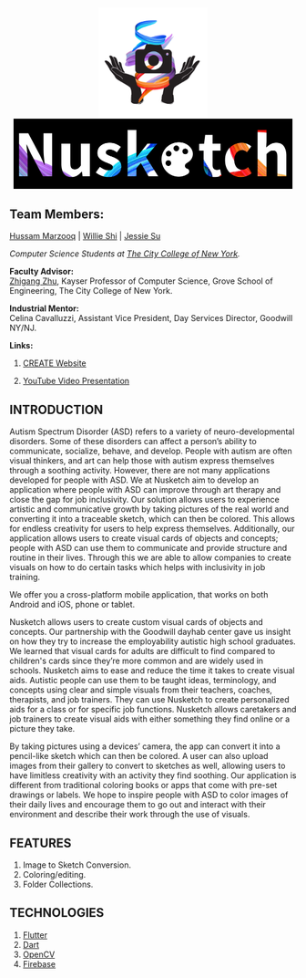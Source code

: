 <div align="center">
    <img src="figures/Logo.png" alt="Nusketch Logo" width="192" height="192">
</div>

<div align="center">
    <img src="figures/Title.png" alt="Nusketch Title" width="490">
</div>


## **Team Members:**

[Hussam Marzooq](hmarzoo000@citymail.cuny.edu) | 
[Willie Shi](wshi000@citymail.cuny.edu) |
[Jessie Su](jsu001@citymail.cuny.edu) 

*Computer Science Students at [The City College of New York](https://www.ccny.cuny.edu/).*

**Faculty Advisor:** <br>
[Zhigang Zhu](http://ccvcl.org/professor-zhigang-zhu/), Kayser Professor of Computer Science, 
Grove School of Engineering, The City College of New York.

**Industrial Mentor:** <br>
Celina Cavalluzzi, Assistant Vice President, Day Services Director, Goodwill NY/NJ.

**Links:** <br>
1. [CREATE Website](https://www.nysid.org/create/projects/10-44/The-City-College-of-New-York-2022-2023-Academic-Year/)

2. [YouTube Video Presentation](https://www.youtube.com/watch?v=ZLNqcx88ER0)

## **INTRODUCTION**

Autism Spectrum Disorder (ASD) refers to a variety of neuro-developmental disorders. Some of these disorders can affect a person’s ability to communicate, socialize, behave, and develop. People with autism are often visual thinkers, and art can help those with autism express themselves through a soothing activity. However, there are not many applications developed for people with ASD. We at Nusketch aim to develop an application where people with ASD can improve through art therapy and close the gap for job inclusivity. Our solution allows users to experience artistic and communicative growth by taking pictures of the real world and converting it into a traceable sketch, which can then be colored. This allows for endless creativity for users to help express themselves. Additionally, our application allows users to create visual cards of objects and concepts; people with ASD can use them to communicate and provide structure and routine in their lives. Through this we are able to allow companies to create visuals on how to do certain tasks which helps with inclusivity in job training. <br>

We offer you a cross-platform mobile application, that works on both Android and iOS, phone or tablet. <br>

Nusketch allows users to create custom visual cards of objects and concepts. Our partnership with the Goodwill dayhab center gave us insight on how they try to increase the employability autistic high school graduates. We learned that visual cards for adults are difficult to find compared to children's cards since they’re more common and are widely used in schools. Nusketch aims to ease and reduce the time it takes to create visual aids. Autistic people can use them to be taught ideas, terminology, and concepts using clear and simple visuals from their teachers, coaches, therapists, and job trainers. They can use Nusketch to create personalized aids for a class or for specific job functions. Nusketch allows caretakers and job trainers to create visual aids with either something they find online or a picture they take. <br>

By taking pictures using a devices’ camera, the app can convert it into a pencil-like sketch which can then be colored. A user can also upload images from their gallery to convert to sketches as well, allowing users to have limitless creativity with an activity they find soothing. Our application is different from traditional coloring books or apps that come with pre-set drawings or labels. We hope to inspire people with ASD to color images of their daily lives and encourage them to go out and interact with their environment and describe their work through the use of visuals. <br>


## **FEATURES**
1. Image to Sketch Conversion.
2. Coloring/editing.
3. Folder Collections.

## **TECHNOLOGIES**
1. [Flutter](https://docs.flutter.dev)
2. [Dart](https://dart.dev/guides)
3. [OpenCV](https://opencv.org)
4. [Firebase](https://firebase.google.com/docs)

